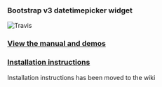 ### Bootstrap v3 datetimepicker widget
![Travis](https://travis-ci.org/spthorn/ren-datetimepicker.svg?branch=master)

### [View the manual and demos](http://spthorn.github.io/ren-datetimepicker/)

### [Installation instructions](https://github.com/spthorn/ren-datetimepicker/wiki/Installation)
Installation instructions has been moved to the wiki
